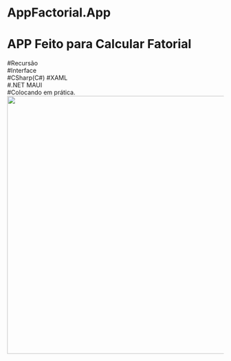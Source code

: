 # AppFactorial.App
<h1>APP Feito para Calcular Fatorial </h1>
#Recursão</br>
#Interface</br>
#CSharp(C#)
#XAML</br>
#.NET MAUI</br>
#Colocando em prática.</br>
<image Style="widht: 350px; height: 600px;"  src="https://user-images.githubusercontent.com/107502578/236338345-41be12ca-e174-4d06-8fb6-c9ed15a1c20b.png"/>
